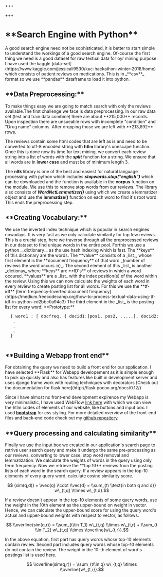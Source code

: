 +++

+++
<h1>**Search Engine with Python**</h1>
<body>A good search engine need not be sophisticated, it is better to start simple to understand the workings of a good search engine.
Of-course the first thing we need is a good dataset for raw textual data for oyr mining purpose. I have used the 
kaggle [data-set](https://www.kaggle.com/jessicali9530/kuc-hackathon-winter-2018/home) which consists of patient reviews on medications.
This is in  _**csv**_  format so we use **pandas** dataframe to load it into python.

</body>
<h2>**Data Preprocessing:**</h2>
To make things easy we are going to match search with only the reviews available.The first challenge we face is data preprocessing.
In our raw data set (test and train data combine) there are about **215,000** records. Upon inspection there are unsueable rows with 
incomplete "condition" and "Drug name" columns. After dropping those we are left with **213,892** rows.

The reviews contain some html codes that are left as is and need to be converted to utf-8 encoded string with **htlm** library's 
unescape function. Once this is done now its time for text mining, we convert each review string into a list of words with 
the _**split**_ function for a string. We ensure that all words are in **lower case** and must be of minimum length 3. 

The **nltk** library is one of the best and easiest for natural language processing with python which includes **_stopwords.stop("english")_** which can be downloaded and the function is available in the **corpus** function on the module. We use this to remove stop words from our  reviews. The library also consists of **_WordNetLemmatizer()_** using which we create a lemmatizer object and use the **__lemmatize()__** function on each word to find it's root word. This ends the preprocessing step.

<h2>**Creating Vocabulary:**</h2>
<body>We use the inverted index technique which is popular in search engines nowadays. It is very fast as we only calculate similarity for top few reviews.
This is a crucial step, here we traverse through all the preprocessed reviews in our dataset to find unique words in the entire pool. Forthis we
use a python __dictionary__ as the use hash indexing which is fast. The **keys** of this dictionary are the words. The **value** consists of a _list_, whose first element is the **document frequency** of that word _(number of reviews the word occurs in)_. The second element of this _list_ is another _dictionay_ where **keys** are **ID's** of reviews in which a word occured, **values** are a _list_ with the index position(s)
of the word within the review.
Using this we can now calculate the weights of each word in every review to create posting list for all words. For this we use the **tf-idf** [term frequency-Inverted document frequency](https://medium.freecodecamp.org/how-to-process-textual-data-using-tf-idf-in-python-cd2bbc0a94a3)
The third element in the _list_ is the posting list for every word.
  **Prototype:**
  <pre>
  { word1 : [ docfreq, { docid1:[pos1, pos2, .....], docid2:[pos1, pos2, ....], ....... }, **{ doc1:w1, doc2:w2, .... }** ]
   .
   . 
   .
  }
  </pre>
</body> 
<h2>**Building a Webapp front end**</h2>
<body>For obtaining the query we need to build a front end for our application. I have selected **Flask** for Webapp developement as it is simple enough to pick up quickly and also has features like built in development server and uses django frame work with routing techniques with decorators
[Check out the documentation for flask here](http://flask.pocoo.org/docs/0.12/)

Since I have almost no front-end development expirence my Webapp is very minimalistic, I have used WebFlow [link here](https://webflow.com/) with which we can view the htlm codes of elements of our website, like buttons and input box. 
I used **[bootstrap](https://getbootstrap.com/docs/4.3/getting-started/introduction/)**
for css styling. For more detailed overview of the front-end files and back-end code check out my [github repository](https://github.com/sanath-narasimhan/Pill-em-All) 

</body>

<h2>**Query processing and calculating similarity**</h2>
<body>
<script type="text/javascript" src="https://cdnjs.cloudflare.com/ajax/libs/mathjax/2.7.1/MathJax.js?config=TeX-AMS-MML_HTMLorMML">
</script>
Finally we use the input box we created in our application's search page to retrive user search query and make it undergo the same 
pre-processing as our reviews, converting to lower case, stop word removal and lemmatization.
We calculate the weights of words in the query using only term frequency. Now we retrieve the **top 10** reviews from the posting lists of each word in the search query. 
If a review appears in the top-10 elements of every query word, calculate cosine similarity score. 

$$ {sim(q,d)} = \\vec{q} \\cdot \\vec{d} = \\sum_{t\ \\text{in both q and d}} w\_{t,q} \\times w\_{t,d}.$$

If  a review doesn't appear in the top-10 elements of some query words, use the weight in the 10th element as the upper-bound on weight in vector. Hence, we can calculate the upper-bound score for using the query word's actual and upper-bound weights with respect to vector, as follows. 

$$ \\overline{sim(q,r)} = \\sum_{t\\in T_1} w\_{t,q} \\times w\_{t,r} + \\sum_{t \\in T_2} w\_{t,q} \\times \\overline{w\_{t,r}}.$$

In the above equation, first part has query words whose top-10 elements contain review. Second part includes query words whose top-10 elements do not contain the review. The weight in the 10-th element of word's postings list is used here. 

$$ \\overline{sim(q,r)} = \\sum_{t\\in q} w\_{t,q} \\times \\overline{w\_{t,r}}.$$

</body>

